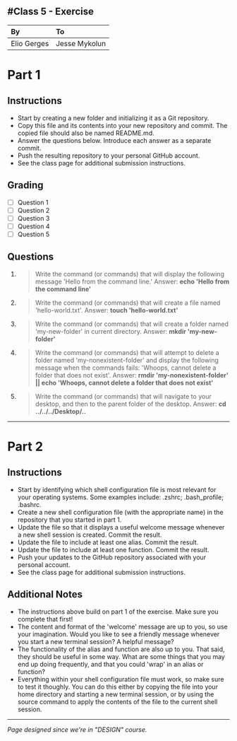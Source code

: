 
#Class 5 - Exercise
---
|By|To|
|:-------------|:--------------|
|Elio Gerges|Jesse Mykolun|

# Part 1
## Instructions
- Start by creating a new folder and initializing it as a Git repository.
- Copy this file and its contents into your new repository and commit. The copied file should also be named README.md.
- Answer the questions below. Introduce each answer as a separate commit.
- Push the resulting repository to your personal GitHub account.
- See the class page for additional submission instructions.

## Grading
- [ ] Question 1
- [ ] Question 2
- [ ] Question 3
- [ ] Question 4
- [ ] Question 5

## Questions
1. > Write the command (or commands) that will display the following message 'Hello from the command line.'
Answer: **echo 'Hello from the command line'**

2. > Write the command (or commands) that will create a file named 'hello-world.txt'.
Answer: **touch 'hello-world.txt'**

3. > Write the command (or commands) that will create a folder named 'my-new-folder' in current directory.
Answer: **mkdir 'my-new-folder'**

4. > Write the command (or commands) that will attempt to delete a folder named 'my-nonexistent-folder' and display the following message when the commands fails: 'Whoops, cannot delete a folder that does not exist'.
Answer: **rmdir 'my-nonexistent-folder' || echo 'Whoops, cannot delete a folder that does not exist'**

5. > Write the command (or commands) that will navigate to your desktop, and then to the parent folder of the desktop.
Answer: **cd ../../../Desktop/..**

---

# Part 2
## Instructions
- Start by identifying which shell configuration file is most relevant for your operating systems. Some examples include: .zshrc; .bash_profile; .bashrc.
- Create a new shell configuration file (with the appropriate name) in the repository that you started in part 1.
- Update the file so that it displays a useful welcome message whenever a new shell session is created. Commit the result.
- Update the file to include at least one alias. Commit the result.
- Update the file to include at least one function. Commit the result.
- Push your updates to the GitHub repository associated with your personal account.
- See the class page for additional submission instructions.

## Additional Notes
- The instructions above build on part 1 of the exercise. Make sure you complete that first!
- The content and format of the 'welcome' message are up to you, so use your imagination. Would you like to see a friendly message whenever you start a new terminal session? A helpful message?
- The functionality of the alias and function are also up to you. That said, they should be useful in some way. What are some things that you may end up doing frequently, and that you could 'wrap' in an alias or function?
- Everything within your shell configuration file must work, so make sure to test it thoughly. You can do this either by copying the file into your home directory and starting a new terminal session, or by using the source command to apply the contents of the file to the current shell session.


---
*Page designed since we're in "DESIGN" course.*